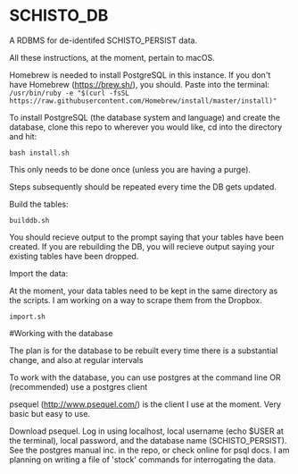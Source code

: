 # SCHISTO_DB
A RDBMS for de-identifed SCHISTO_PERSIST data.

All these instructions, at the moment, pertain to macOS.

Homebrew is needed to install PostgreSQL in this instance.
If you don't have Homebrew (https://brew.sh/), you should.
Paste into the terminal: 
```/usr/bin/ruby -e "$(curl -fsSL https://raw.githubusercontent.com/Homebrew/install/master/install)"```

To install PostgreSQL (the database system and language) and create the database, clone this repo to wherever you would like, cd into the directory and hit:

```bash install.sh```

This only needs to be done once (unless you are having a purge). 

Steps subsequently should be repeated every time the DB gets updated.

Build the tables:

```builddb.sh```

You should recieve output to the prompt saying that your tables have been created. If you are rebuilding the DB, you will recieve output saying your existing tables have been dropped.

Import the data:

At the moment, your data tables need to be kept in the same directory as the scripts. I am working on a way to scrape them from the Dropbox.

```import.sh```

#Working with the database

The plan is for the database to be rebuilt every time there is a substantial change, and also at regular intervals

To work with the database, you can use postgres at the command line OR (recommended) use a postgres client

psequel (http://www.psequel.com/) is the client I use at the moment. Very basic but easy to use.

Download psequel. Log in using localhost, local username (echo $USER at the terminal), local password, and the database name (SCHISTO_PERSIST). See the postgres manual inc. in the repo, or check online for psql docs. I am planning on writing a file of 'stock' commands for interrogating the data.
